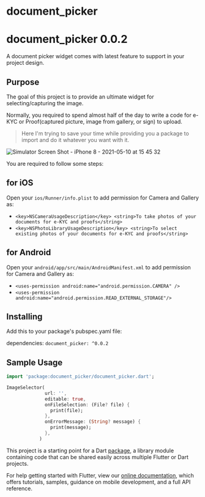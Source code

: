 # document_picker

# document_picker 0.0.2
A document picker widget comes with latest feature to support in your project design.

## Purpose
The goal of this project is to provide an ultimate widget for selecting/capturing the image.

Normally, you required to spend almost half of the day to write a code for e-KYC or Proof(captured picture, image from gallery, or sign) to upload.

>Here I'm trying to save your time while providing you a package to import and do it whatever you want with it.

![Simulator Screen Shot - iPhone 8 - 2021-05-10 at 15 45 32](https://user-images.githubusercontent.com/24449076/117623774-cbfd6180-b1a6-11eb-8689-ed966274994b.png)

You are required to follow some steps:

## for iOS
Open your `ios/Runner/info.plist` to add permission for Camera and Gallery as: 
- `<key>NSCameraUsageDescription</key>
 	<string>To take photos of your documents for e-KYC and proofs</string>`
- `<key>NSPhotoLibraryUsageDescription</key>
 	<string>To select existing photos of your documents for e-KYC and proofs</string>`

## for Android
Open your `android/app/src/main/AndroidManifest.xml` to add permission for Camera and Gallery as:
- `<uses-permission android:name="android.permission.CAMERA" />`
- `<uses-permission android:name="android.permission.READ_EXTERNAL_STORAGE"/>`



## Installing
Add this to your package's pubspec.yaml file:

dependencies:
``` document_picker: ^0.0.2 ```


## Sample Usage
```dart
import 'package:document_picker/document_picker.dart';

ImageSelector(
              url: '',
              editable: true,
              onFileSelection: (File? file) {
                print(file);
              },
              onErrorMessage: (String? message) {
                print(message);
              },
            )
```


This project is a starting point for a Dart
[package](https://flutter.dev/developing-packages/),
a library module containing code that can be shared easily across
multiple Flutter or Dart projects.

For help getting started with Flutter, view our 
[online documentation](https://flutter.dev/docs), which offers tutorials, 
samples, guidance on mobile development, and a full API reference.
